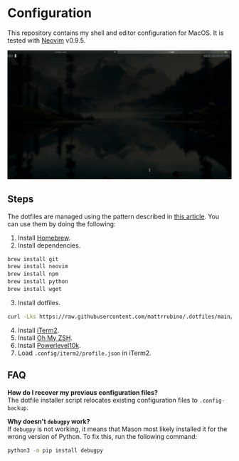 # Configuration

This repository contains my shell and editor configuration for MacOS. It is tested with [Neovim](https://neovim.io) v0.9.5.

<p align="center">
    <img src=".demo.gif" />
</p>

## Steps

The dotfiles are managed using the pattern described in [this article](https://www.atlassian.com/git/tutorials/dotfiles). You can use them by doing the following:

1. Install [Homebrew](https://brew.sh).
2. Install dependencies.

```bash
brew install git
brew install neovim
brew install npm
brew install python
brew install wget
```

3. Install dotfiles.

```bash
curl -Lks https://raw.githubusercontent.com/mattrrubino/.dotfiles/main/.install.sh | /bin/bash
```

4. Install [iTerm2](https://iterm2.com).
5. Install [Oh My ZSH](https://ohmyz.sh).
6. Install [Powerlevel10k](https://github.com/romkatv/powerlevel10k#oh-my-zsh).
7. Load `.config/iterm2/profile.json` in iTerm2.

## FAQ

**How do I recover my previous configuration files?**\
The dotfile installer script relocates existing configuration files to `.config-backup`.

**Why doesn't `debugpy` work?**\
If `debugpy` is not working, it means that Mason most likely installed it for the wrong version of Python. To fix this, run the following command:

```bash
python3 -m pip install debugpy
```

